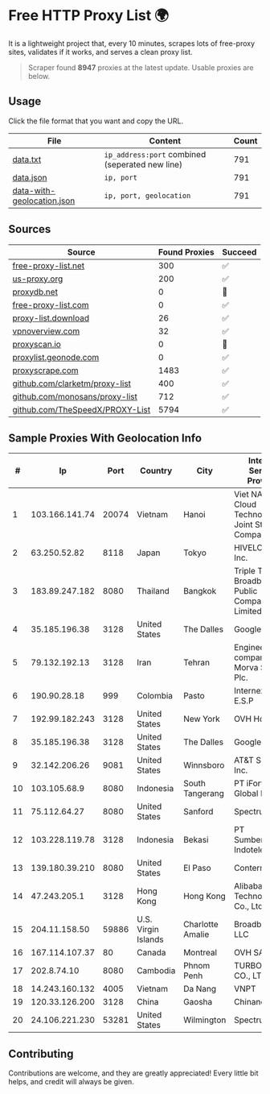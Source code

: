 
# Free HTTP Proxy List 🌍

It is a lightweight project that, every 10 minutes, scrapes lots of free-proxy sites, validates if it works, and serves a clean proxy list.


> Scraper found **8947** proxies at the latest update. Usable proxies are below.

## Usage

Click the file format that you want and copy the URL.


|File|Content|Count|
|----|-------|-----|
|[data.txt](https://raw.githubusercontent.com/themiralay/Proxy-List-World/master/data.txt)|`ip_address:port` combined (seperated new line)|791|
|[data.json](https://raw.githubusercontent.com/themiralay/Proxy-List-World/master/data.json)|`ip, port`|791|
|[data-with-geolocation.json](https://raw.githubusercontent.com/themiralay/Proxy-List-World/master/data-with-geolocation.json)|`ip, port, geolocation`|791|

## Sources

|Source|Found Proxies|Succeed|
|------|-------------|-------|
|[free-proxy-list.net](https://free-proxy-list.net)|300|✅|
|[us-proxy.org](https://www.us-proxy.org)|200|✅|
|[proxydb.net](http://proxydb.net)|0|🚫|
|[free-proxy-list.com](https://free-proxy-list.com/?page=&port=&type%5B%5D=http&type%5B%5D=https&up_time=0&search=Search)|0|✅|
|[proxy-list.download](https://www.proxy-list.download/HTTP)|26|✅|
|[vpnoverview.com](https://vpnoverview.com/privacy/anonymous-browsing/free-proxy-servers)|32|✅|
|[proxyscan.io](https://www.proxyscan.io)|0|🚫|
|[proxylist.geonode.com](https://proxylist.geonode.com/api/proxy-list?limit=300&page=1&sort_by=lastChecked&sort_type=desc&protocols=http,https)|0|✅|
|[proxyscrape.com](https://api.proxyscrape.com/v2/?request=displayproxies&protocol=http&timeout=10000&country=all&ssl=all&anonymity=all)|1483|✅|
|[github.com/clarketm/proxy-list](https://raw.githubusercontent.com/clarketm/proxy-list/master/proxy-list-raw.txt)|400|✅|
|[github.com/monosans/proxy-list](https://raw.githubusercontent.com/monosans/proxy-list/main/proxies/http.txt)|712|✅|
|[github.com/TheSpeedX/PROXY-List](https://raw.githubusercontent.com/TheSpeedX/PROXY-List/master/http.txt)|5794|✅|


## Sample Proxies With Geolocation Info

|#|Ip|Port|Country|City|Internet Service Provider|
|-|--|----|-------|----|-------------------------|
|1|103.166.141.74|20074|Vietnam|Hanoi|Viet NAM Cloud Technology Joint Stock Company|
|2|63.250.52.82|8118|Japan|Tokyo|HIVELOCITY, Inc.|
|3|183.89.247.182|8080|Thailand|Bangkok|Triple T Broadband Public Company Limited|
|4|35.185.196.38|3128|United States|The Dalles|Google LLC|
|5|79.132.192.13|3128|Iran|Tehran|Engineering company Morva System Plc.|
|6|190.90.28.18|999|Colombia|Pasto|Internexa S.a. E.S.P|
|7|192.99.182.243|3128|United States|New York|OVH Hosting|
|8|35.185.196.38|3128|United States|The Dalles|Google LLC|
|9|32.142.206.26|9081|United States|Winnsboro|AT&T Services, Inc.|
|10|103.105.68.9|8080|Indonesia|South Tangerang|PT iForte Global Internet|
|11|75.112.64.27|8080|United States|Sanford|Spectrum|
|12|103.228.119.78|3128|Indonesia|Bekasi|PT SumberKoneksi Indotelematika|
|13|139.180.39.210|8080|United States|El Paso|Conterra|
|14|47.243.205.1|3128|Hong Kong|Hong Kong|Alibaba (US) Technology Co., Ltd.|
|15|204.11.158.50|59886|U.S. Virgin Islands|Charlotte Amalie|Broadband VI, LLC|
|16|167.114.107.37|80|Canada|Montreal|OVH SAS|
|17|202.8.74.10|8080|Cambodia|Phnom Penh|TURBOTECH CO., LTD.|
|18|14.243.160.132|4005|Vietnam|Da Nang|VNPT|
|19|120.33.126.200|3128|China|Gaosha|Chinanet|
|20|24.106.221.230|53281|United States|Wilmington|Spectrum|



## Contributing

Contributions are welcome, and they are greatly appreciated! Every
little bit helps, and credit will always be given.

